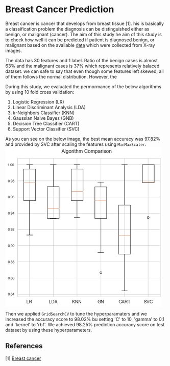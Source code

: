 # Breast Cancer Prediction

Breast cancer is cancer that develops from breast tissue [1]. his is basically a classification problem the diagnosis can be distinguished either as benign, or malignant (cancer). The aim of this study he aim of this study is to check how well it can be predicted if patient is diagnosed benign, or malignant based on the available [data](https://github.com/muscak/breast-cancer-prediction/tree/master/Data) which were collected from X-ray images.

The data has 30 features and 1 label. Ratio of the benign cases is almost 63% and the malignant cases is 37% which represents relatively balaced dataset. we can safe to say that even though some features left skewed, all of them follows the normal distribution. However, the 

During this study, we evaluated the permormance of the below algorithms by using 10 fold cross validation:
1. Logistic Regression (LR)
2. Linear Discriminant Analysis (LDA)
3. $k$-Neighbors Classifier (KNN)
4. Gaussian Naive Bayes (GNB)
5. Decision Tree Classifier (CART)
6. Support Vector Classifier (SVC)

As you can see on the below image, the best mean accuracy was 97.82% and provided by SVC after scaling the features using `MinMaxScaler`.
<img src='images/bcp-lda.png' align='center' alt='Algorithm Comparison for Brest Cancer Prediction'>

Then we applied `GridSearchCV` to tune the hyperparamaters and we increased the accuracy score to 98.02% bu setting 'C' to 10, 'gamma' to 0.1 and 'kernel' to 'rbf'. We achieved 98.25% prediction accuracy score on test dataset by using these hyperparameters.


## References
[1] [Breast cancer](https://en.wikipedia.org/wiki/Breast_cancer)
